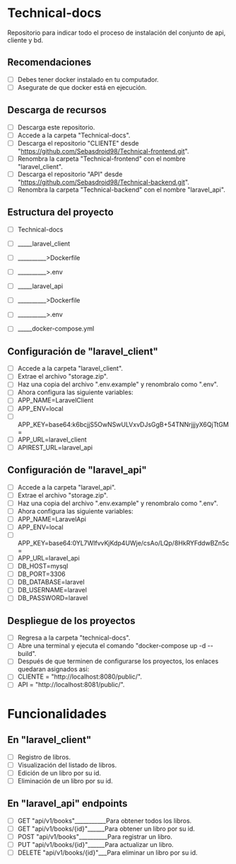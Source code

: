 # Technical-docs
Repositorio para indicar todo el proceso de instalación del conjunto de api, cliente y bd.

## Recomendaciones
 - [ ] Debes tener docker instalado en tu computador.
 - [ ] Asegurate de que docker está en ejecución.

## Descarga de recursos
 - [ ] Descarga este repositorio.
 - [ ] Accede a la carpeta "Technical-docs".
 - [ ] Descarga el repositorio "CLIENTE" desde "https://github.com/Sebasdroid98/Technical-frontend.git".
 - [ ] Renombra la carpeta "Technical-frontend" con el nombre "laravel_client".
 - [ ] Descarga el repositorio "API" desde "https://github.com/Sebasdroid98/Technical-backend.git".
 - [ ] Renombra la carpeta "Technical-backend" con el nombre "laravel_api".

## Estructura del proyecto
 - [ ] Technical-docs
 - [ ] _____laravel_client
 - [ ] __________>Dockerfile
 - [ ] __________>.env
 - [ ] _____laravel_api
 - [ ] __________>Dockerfile
 - [ ] __________>.env
 - [ ] _____docker-compose.yml


## Configuración de "laravel_client"
 - [ ] Accede a la carpeta "laravel_client".
 - [ ] Extrae el archivo "storage.zip".
 - [ ] Haz una copia del archivo ".env.example" y renombralo como ".env".
 - [ ] Ahora configura las siguiente variables:
 - [ ] APP_NAME=LaravelClient
 - [ ] APP_ENV=local
 - [ ] APP_KEY=base64:k6bcjjS5OwNSwULVxvDJsGgB+54TNNrjjjyX6QjTtGM=
 - [ ] APP_URL=laravel_client
 - [ ] APIREST_URL=laravel_api

## Configuración de "laravel_api"
 - [ ] Accede a la carpeta "laravel_api".
 - [ ] Extrae el archivo "storage.zip".
 - [ ] Haz una copia del archivo ".env.example" y renombralo como ".env".
 - [ ] Ahora configura las siguiente variables:
 - [ ] APP_NAME=LaravelApi
 - [ ] APP_ENV=local
 - [ ] APP_KEY=base64:0YL7WlfvvKjKdp4UWje/csAo/LQp/8HkRYFddwBZn5c=
 - [ ] APP_URL=laravel_api
 - [ ] DB_HOST=mysql
 - [ ] DB_PORT=3306
 - [ ] DB_DATABASE=laravel
 - [ ] DB_USERNAME=laravel
 - [ ] DB_PASSWORD=laravel

## Despliegue de los proyectos
 - [ ] Regresa a la carpeta "technical-docs".
 - [ ] Abre una terminal y ejecuta el comando "docker-compose up -d --build".
 - [ ] Después de que terminen de configurarse los proyectos, los enlaces quedaran asignados asi:
 - [ ] CLIENTE = "http://localhost:8080/public/".
 - [ ] API     = "http://localhost:8081/public/".

# Funcionalidades

## En "laravel_client"
 - [ ] Registro de libros.
 - [ ] Visualización del listado de libros.
 - [ ] Edición de un libro por su id.
 - [ ] Eliminación de un libro por su id.

## En "laravel_api" endpoints
 - [ ] GET "api/v1/books"___________Para obtener todos los libros.
 - [ ] GET "api/v1/books/{id}"______Para obtener un libro por su id.
 - [ ] POST "api/v1/books"__________Para registrar un libro.
 - [ ] PUT "api/v1/books/{id}"______Para actualizar un libro.
 - [ ] DELETE "api/v1/books/{id}"___Para eliminar un libro por su id.